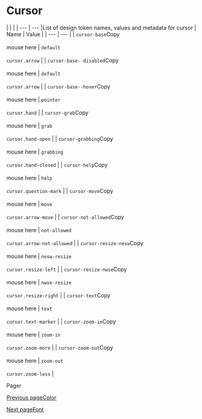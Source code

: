 # Cursor [​](#cursor)

|     |     |
| --- | --- |List of design token names, values and metadata for cursor
| Name | Value |
| --- | --- |
| `cursor-base`Copy<br><br>mouse here | `default`<br><br>`cursor.arrow` |
| `cursor-base--disabled`Copy<br><br>mouse here | `default`<br><br>`cursor.arrow` |
| `cursor-base--hover`Copy<br><br>mouse here | `pointer`<br><br>`cursor.hand` |
| `cursor-grab`Copy<br><br>mouse here | `grab`<br><br>`cursor.hand-open` |
| `cursor-grabbing`Copy<br><br>mouse here | `grabbing`<br><br>`cursor.hand-closed` |
| `cursor-help`Copy<br><br>mouse here | `help`<br><br>`cursor.question-mark` |
| `cursor-move`Copy<br><br>mouse here | `move`<br><br>`cursor.arrow-move` |
| `cursor-not-allowed`Copy<br><br>mouse here | `not-allowed`<br><br>`cursor.arrow-not-allowed` |
| `cursor-resize-nesw`Copy<br><br>mouse here | `nesw-resize`<br><br>`cursor.resize-left` |
| `cursor-resize-nwse`Copy<br><br>mouse here | `nwse-resize`<br><br>`cursor.resize-right` |
| `cursor-text`Copy<br><br>mouse here | `text`<br><br>`cursor.text-marker` |
| `cursor-zoom-in`Copy<br><br>mouse here | `zoom-in`<br><br>`cursor.zoom-more` |
| `cursor-zoom-out`Copy<br><br>mouse here | `zoom-out`<br><br>`cursor.zoom-less` |

Pager

[Previous pageColor](/codex/main/design-tokens/color.html)

[Next pageFont](/codex/main/design-tokens/font.html)